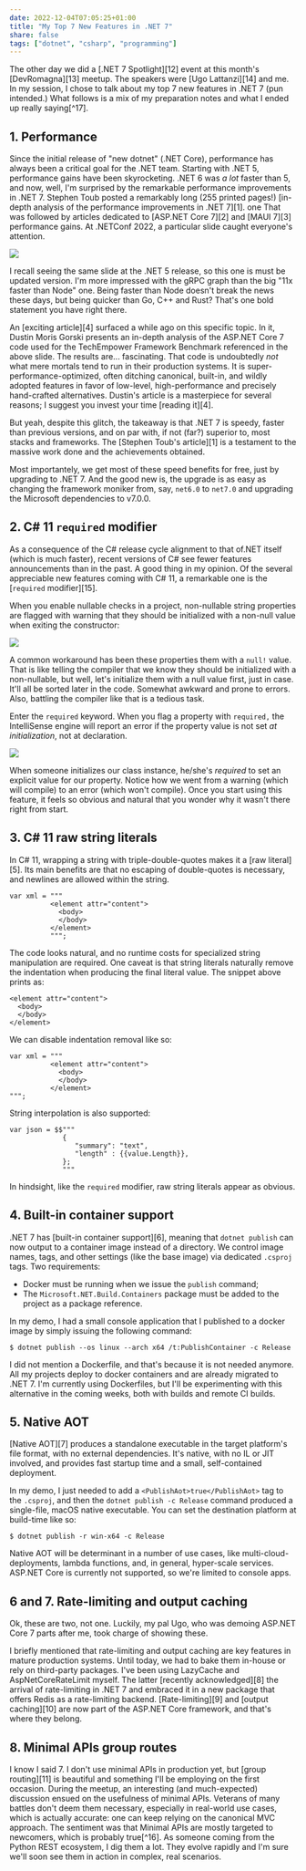 ```yaml
---
date: 2022-12-04T07:05:25+01:00
title: "My Top 7 New Features in .NET 7"
share: false
tags: ["dotnet", "csharp", "programming"]
---
```

The other day we did a [.NET 7 Spotlight][12] event at this month's
[DevRomagna][13] meetup. The speakers were [Ugo Lattanzi][14] and me. In my
session, I chose to talk about my top 7 new features in .NET 7 (pun intended.)
What follows is a mix of my preparation notes and what I ended up really
saying[^17].

## 1. Performance
Since the initial release of "new dotnet" (.NET Core), performance has always
been a critical goal for the .NET team. Starting with .NET 5, performance gains
have been skyrocketing. .NET 6 was *a lot* faster than 5, and now, well, I'm
surprised by the remarkable performance improvements in .NET 7. Stephen Toub
posted a remarkably long (255 printed pages!) [in-depth analysis of the
performance improvements in .NET 7][1]. one That was followed by articles
dedicated to [ASP.NET Core 7][2] and [MAUI 7][3] performance gains. At .NETConf
2022, a particular slide caught everyone's attention.

![](/images/dotnetconf22.png)

I recall seeing the same slide at the .NET 5 release, so this one is must be
updated version. I'm more impressed with the gRPC graph than the big "11x
faster than Node" one. Being faster than Node doesn't break the news these days,
but being quicker than Go, C++ and Rust? That's one bold statement you have
right there. 

An [exciting article][4] surfaced a while ago on this specific topic. In it,
Dustin Moris Gorski presents an in-depth analysis of the ASP.NET Core 7 code
used for the TechEmpower Framework Benchmark referenced in the above slide. The
results are... fascinating. That code is undoubtedly *not* what mere mortals
tend to run in their production systems. It is super-performance-optimized,
often ditching canonical, built-in, and wildly adopted features in favor of
low-level, high-performance and precisely hand-crafted alternatives. Dustin's
article is a masterpiece for several reasons; I suggest you invest your time
[reading it][4]. 

But yeah, despite this glitch, the takeaway is that .NET 7 is speedy, faster
than previous versions, and on par with, if not (far?) superior to, most stacks
and frameworks. The [Stephen Toub's article][1] is a testament to the massive
work done and the achievements obtained.

Most importantely, we get most of these speed benefits for free, just by
upgrading to .NET 7. And the good new is, the upgrade is as easy as changing
the framework moniker from, say, `net6.0` to `net7.0` and upgrading the
Microsoft dependencies to v7.0.0.

## 2. C# 11 `required` modifier
As a consequence of the C# release cycle alignment to that of.NET itself (which
is much faster), recent versions of C# see fewer features announcements than in
the past. A good thing in my opinion. Of the several appreciable new features
coming with C# 11, a remarkable one is the [`required` modifier][15]. 

When you enable nullable checks in a project, non-nullable string properties
are flagged with warning that they should be initialized with a non-null value
when exiting the constructor:

![](/images/required-keyword1.png)

A common workaround has been these properties them with a `null!` value. That
is like telling the compiler that we know they should be initialized with a
non-nullable, but well, let's initialize them with a null value first, just in
case. It'll all be sorted later in the code. Somewhat awkward and prone to
errors. Also, battling the compiler like that is a tedious task. 

Enter the `required` keyword. When you flag a property with `required,` the
IntelliSense engine will report an error if the property value is not set *at
initialization*, not at declaration. 

![](/images/required-keyword2.png)

When someone initializes our class instance, he/she's *required* to set an
explicit value for our property. Notice how we went from a warning (which
will compile) to an error (which won't compile). Once you start using this
feature, it feels so obvious and natural that you wonder why it wasn't there
right from start.

## 3. C# 11 raw string literals
In C# 11, wrapping a string with triple-double-quotes makes it a [raw
literal][5]. Its main benefits are that no escaping of double-quotes is
necessary, and newlines are allowed within the string. 

```
var xml = """
          <element attr="content">
            <body>
            </body>
          </element>
          """;
```

The code looks natural, and no runtime costs for specialized string
manipulation are required. One caveat is that string literals naturally remove
the indentation when producing the final literal value. The snippet above
prints as:

```
<element attr="content">
  <body>
  </body>
</element>
```

We can disable indentation removal like so:

```
var xml = """
          <element attr="content">
            <body>
            </body>
          </element>
""";
```

String interpolation is also supported:

```
var json = $$"""
             {
                "summary": "text",
                "length" : {{value.Length}},
             };
             """
```

In hindsight, like the `required` modifier, raw string literals appear as
obvious. 

## 4. Built-in container support
.NET 7 has [built-in container support][6], meaning that `dotnet publish` can
now output to a container image instead of a directory. We control image names,
tags, and other settings (like the base image) via dedicated `.csproj` tags. Two
requirements:

- Docker must be running when we issue the `publish` command;
- The `Microsoft.NET.Build.Containers` package must be added to the project as
  a package reference. 

In my demo, I had a small console application that I published to a docker
image by simply issuing the following command:

```
$ dotnet publish --os linux --arch x64 /t:PublishContainer -c Release
```

I did not mention a Dockerfile, and that's because it is not needed anymore.
All my projects deploy to docker containers and are already migrated to .NET 7.
I'm currently using Dockerfiles, but I'll be experimenting with this
alternative in the coming weeks, both with builds and remote CI builds.

## 5. Native AOT
[Native AOT][7] produces a standalone executable in the target platform's file
format, with no external dependencies. It's native, with no IL or JIT involved,
and provides fast startup time and a small, self-contained deployment. 

In my demo, I just needed to add a `<PublishAot>true</PublishAot>` tag to the
`.csproj`, and then the `dotnet publish -c Release` command produced a
single-file, macOS native executable. You can set the destination platform at
build-time like so: 

```
$ dotnet publish -r win-x64 -c Release
```

Native AOT will be determinant in a number of use cases, like
multi-cloud-deployments, lambda functions, and, in general, hyper-scale
services. ASP.NET Core is currently not supported, so we're limited to console
apps. 

## 6 and 7. Rate-limiting and output caching
Ok, these are two, not one. Luckily, my pal Ugo, who was demoing ASP.NET Core 7
parts after me, took charge of showing these. 

I briefly mentioned that rate-limiting and output caching are key features in
mature production systems. Until today, we had to bake them in-house or rely on
third-party packages. I've been using LazyCache and AspNetCoreRateLimit myself.
The latter [recently acknowledged][8] the arrival of rate-limiting in .NET 7 and
embraced it in a new package that offers Redis as a rate-limiting backend.
[Rate-limiting][9] and [output caching][10] are now part of the ASP.NET Core
framework, and that's where they belong. 

## 8. Minimal APIs group routes
I know I said 7. I don't use minimal APIs in production yet, but [group
routing][11] is beautiful and something I'll be employing on the first
occasion. During the meetup, an interesting (and much-expected) discussion
ensued on the usefulness of minimal APIs. Veterans of many battles don't deem
them necessary, especially in real-world use cases, which is actually accurate:
one can keep relying on the canonical MVC approach. The sentiment was that
Minimal APIs are mostly targeted to newcomers, which is probably true[^16]. As
someone coming from the Python REST ecosystem, I dig them a lot. They evolve
rapidly and I'm sure we'll soon see them in action in complex, real scenarios.

